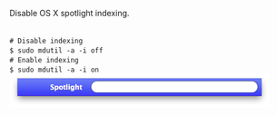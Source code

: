 <p>Disable OS X spotlight indexing.</p>

<code>
# Disable indexing
$ sudo mdutil -a -i off</code>

<code>
# Enable indexing
$ sudo mdutil -a -i on</code>

<img alt="" src="/img/uploads/2014-06/osx-spotlight.png" />